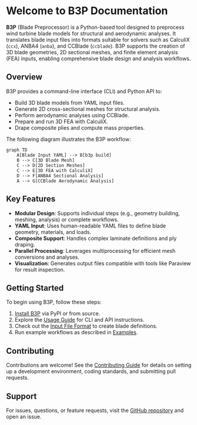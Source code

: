 # Welcome to B3P Documentation

**B3P** (Blade Preprocessor) is a Python-based tool designed to preprocess wind turbine blade models for structural and aerodynamic analyses. It translates blade input files into formats suitable for solvers such as CalculiX (`ccx`), ANBA4 (`anba`), and CCBlade (`ccblade`). B3P supports the creation of 3D blade geometries, 2D sectional meshes, and finite element analysis (FEA) inputs, enabling comprehensive blade design and analysis workflows.

## Overview

B3P provides a command-line interface (CLI) and Python API to:

- Build 3D blade models from YAML input files.
- Generate 2D cross-sectional meshes for structural analysis.
- Perform aerodynamic analyses using CCBlade.
- Prepare and run 3D FEA with CalculiX.
- Drape composite plies and compute mass properties.

The following diagram illustrates the B3P workflow:

```mermaid
graph TD
    A[Blade Input YAML] --> B[b3p build]
    B --> C[3D Blade Mesh]
    C --> D[2D Section Meshes]
    C --> E[3D FEA with CalculiX]
    D --> F[ANBA4 Sectional Analysis]
    A --> G[CCBlade Aerodynamic Analysis]
```

## Key Features

- **Modular Design**: Supports individual steps (e.g., geometry building, meshing, analysis) or complete workflows.
- **YAML Input**: Uses human-readable YAML files to define blade geometry, materials, and loads.
- **Composite Support**: Handles complex laminate definitions and ply draping.
- **Parallel Processing**: Leverages multiprocessing for efficient mesh conversions and analyses.
- **Visualization**: Generates output files compatible with tools like Paraview for result inspection.

## Getting Started

To begin using B3P, follow these steps:

1. [Install B3P](installation.md) via PyPI or from source.
2. Explore the [Usage Guide](usage.md) for CLI and API instructions.
3. Check out the [Input File Format](use/inputfile.md) to create blade definitions.
4. Run example workflows as described in [Examples](examples/blade_test.md).

## Contributing

Contributions are welcome! See the [Contributing Guide](contributing.md) for details on setting up a development environment, coding standards, and submitting pull requests.

## Support

For issues, questions, or feature requests, visit the [GitHub repository](https://github.com/wr1/b3p) and open an issue.

